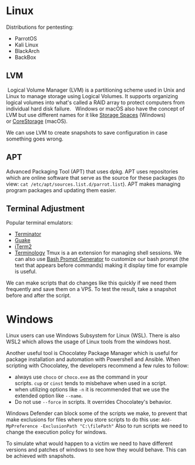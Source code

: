 # Linux
Distributions for pentesting:
- ParrotOS
- Kali Linux
- BlackArch
- BackBox
## LVM
 Logical Volume Manager (LVM) is a partitioning scheme used in Unix and Linux to manage storage using Logical Volumes. It supports organizing logical volumes into what's called a RAID array to protect computers from individual hard disk failure.
 
Windows or macOS also have the concept of LVM but use different names for it like [Storage Spaces](https://docs.microsoft.com/en-us/windows-server/storage/storage-spaces/overview) (Windows) or [CoreStorage](https://en.wikipedia.org/wiki/Core_Storage) (macOS).

We can use LVM to create snapshots to save configuration in case something goes wrong.

## APT
Advanced Packaging Tool (APT) that uses dpkg. APT uses repositories which are online software that serve as the source for these packages (to view: 
`cat /etc/apt/sources.list.d/parrot.list`). APT makes managing program packages and updating them easier. 

## Terminal Adjustment
Popular terminal emulators: 
- [Terminator](https://terminator-gtk3.readthedocs.io/en/latest/)
- [Guake](http://guake-project.org/)
- [iTerm2](https://iterm2.com/)
- [Terminology](https://www.enlightenment.org/docs/apps/terminology.md)
Tmux is a an extension for managing shell sessions. We can also use [Bash Prompt Generator](https://bash-prompt-generator.org/) to customize our bash prompt (the text that appears before commands) making it display time for example is useful.

We can make scripts that do changes like this quickly if we need them frequently and save them on a VPS. To test the result, take a snapshot before and after the script.

# Windows
Linux users can use Windows Subsystem for Linux (WSL). There is also WSL2 which allows the usage of Linux tools from the windows host.

Another useful tool is Chocolatey Package Manager which is useful for package installation and automation with Powershell and Ansible.
When scripting with Chocolatey, the developers recommend a few rules to follow:
- always use `choco` or `choco.exe` as the command in your scripts. `cup` or `cinst` tends to misbehave when used in a script.
- when utilizing options like `-n` it is recommended that we use the extended option like `--name`.
- Do not use `--force` in scripts. It overrides Chocolatey's behavior.

Windows Defender can block some of the scripts we make, to prevent that make exclusions for files where you store scripts to do this use:
`Add-MpPreference -ExclusionPath "C:\filePath"`
Also to run scripts we need to change the execution policy for windows.

To simulate what would happen to a victim we need to have different versions and patches of windows to see how they would behave. This can be achieved with snapshots.
